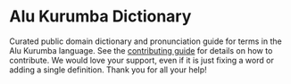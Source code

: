 
# Alu Kurumba Dictionary

Curated public domain dictionary and pronunciation guide for terms in the Alu Kurumba language. See the [contributing guide](https://github.com/drumworkteam/term/blob/make/.github/contributing.md) for details on how to contribute. We would love your support, even if it is just fixing a word or adding a single definition. Thank you for all your help!